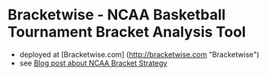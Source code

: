 
# Bracketwise - NCAA Basketball Tournament Bracket Analysis Tool

- deployed at [Bracketwise.com] (http://bracketwise.com "Bracketwise")
- see [Blog post about NCAA Bracket Strategy](http://marksoper.me/A-Value-Investing-Approach-To-March-Madness.html "Value Investing Approach to March Madness")